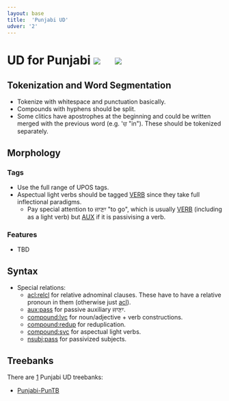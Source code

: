 ```yaml
---
layout: base
title:  'Punjabi UD'
udver: '2'
---
```


# UD for Punjabi <span class="flagspan"><img class="flag" src="../../flags/svg/PK.svg" /></span> <span class="flagspan" style="padding-left:1em"><img class="flag" src="../../flags/svg/IN.svg" /></span>

## Tokenization and Word Segmentation

* Tokenize with whitespace and punctuation basically.
* Compounds with hyphens should be split.
* Some clitics have apostrophes at the beginning and could be written merged with the previous word (e.g. 'ਚ "in"). These should be tokenized separately.

## Morphology

### Tags

* Use the full range of UPOS tags.
* Aspectual light verbs should be tagged [VERB]() since they take full inflectional paradigms.
  * Pay special attention to ਜਾਣਾ "to go",  which is usually [VERB]() (including as a light verb) but [AUX]() if it is passivising a verb.

### Features

* TBD

## Syntax

* Special relations:
  * [acl:relcl]() for relative adnominal clauses. These have to have a relative pronoun in them (otherwise just [acl]()).
  * [aux:pass]() for passive auxiliary ਜਾਣਾ.
  * [compound:lvc]() for noun/adjective + verb constructions.
  * [compound:redup]() for reduplication.
  * [compound:svc]() for aspectual light verbs.
  * [nsubj:pass]() for passivized subjects.

## Treebanks

There are [1](../treebanks/pa-comparison.html) Punjabi UD treebanks:

  * [Punjabi-PunTB](../treebanks/pa_puntb/index.html)
